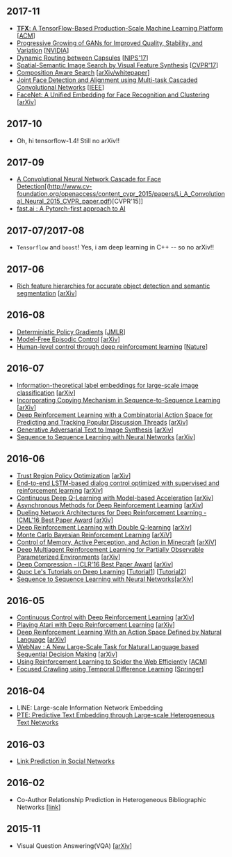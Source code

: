 ## 2017-11
- [**TFX**: A TensorFlow-Based Production-Scale Machine Learning Platform](https://github.com/domarps/papers-i-read/blob/master/TFX.md) [[ACM](https://dl.acm.org/citation.cfm?id=3098021)]
- [Progressive Growing of GANs for Improved Quality, Stability, and Variation](https://github.com/domarps/papers-i-read/blob/master/ProGroGAN.md) [[NVIDIA](http://research.nvidia.com/publication/2017-10_Progressive-Growing-of)]
- [Dynamic Routing between Capsules](https://github.com/domarps/papers-i-read/blob/master/capsule.md) [[NIPS'17](http://papers.nips.cc/paper/6975-dynamic-routing-between-capsules.pdf)]
- [Spatial-Semantic Image Search by Visual Feature Synthesis](https://github.com/domarps/papers-i-read/blob/master/spatial_search.md) [[CVPR'17](http://web.cecs.pdx.edu/~fliu/papers/cvpr2017-search.pdf)]
- [Composition Aware Search](https://github.com/domarps/papers-i-read/blob/master/CAS.md) [[arXiv/whitepaper](https://www.shutterstock.com/labs/compositionsearch/static/cas-final.pdf)]
- [Joint Face Detection and Alignment using Multi-task Cascaded Convolutional Networks](https://github.com/domarps/papers-i-read/blob/master/MTCNN.md) [[IEEE](https://kpzhang93.github.io/MTCNN_face_detection_alignment/index.html)]
- [FaceNet: A Unified Embedding for Face Recognition and Clustering](https://github.com/domarps/papers-i-read/blob/master/faceNet.md) [[arXiv](https://arxiv.org/pdf/1503.03832.pdf)]


## 2017-10
- Oh, hi tensorflow-1.4! Still no arXiv!!

## 2017-09
- [A Convolutional Neural Network Cascade for Face Detection](https://github.com/domarps/papers-i-read/blob/master/CAS.md)[(http://www.cv-foundation.org/openaccess/content_cvpr_2015/papers/Li_A_Convolutional_Neural_2015_CVPR_paper.pdf)[CVPR'15]]
- [fast.ai : A Pytorch-first approach to AI](http://www.fast.ai/2017/09/08/introducing-pytorch-for-fastai/)

## 2017-07/2017-08
- `Tensorflow` and `boost`! Yes, i am deep learning in C++ -- so no arXiv!!


## 2017-06
- [Rich feature hierarchies for accurate object detection and semantic segmentation](https://github.com/domarps/papers-i-read/blob/master/R-CNN.md) [[arXiv](https://arxiv.org/abs/1311.2524)]


## 2016-08
- [Deterministic Policy Gradients](https://github.com/domarps/papers-i-read/blob/master/deterministicPolicyGradients) [[JMLR](http://jmlr.org/proceedings/papers/v32/silver14.pdf)]
- [Model-Free Episodic Control](https://github.com/domarps/papers-i-read/blob/master/modelFreeEpisodicControl.md) [[arXiv](https://arxiv.org/abs/1606.04460)]
- [Human-level control through deep reinforcement learning](https://github.com/domarps/papers-i-read/blob/master/humanLevelControl.md) [[Nature](http://www.nature.com/nature/journal/v518/n7540/full/nature14236.html)]

## 2016-07
- [Information-theoretical label embeddings for
large-scale image classification](https://github.com/domarps/papers-i-read/blob/master/infoTheoreticalEmb.md) [[arXiv](https://arxiv.org/abs/1607.05691)]
- [Incorporating Copying Mechanism in Sequence-to-Sequence Learning](https://github.com/domarps/papers-i-read/blob/master/copyMechanism.md) [[arXiv](https://arxiv.org/abs/1603.06393)]
- [Deep Reinforcement Learning with a Combinatorial Action Space for Predicting and Tracking Popular Discussion Threads](https://github.com/domarps/papers-i-read/blob/master/discussionThreads.md) [[arXiv](https://arxiv.org/abs/1606.03667)]
- [Generative Adversarial Text to Image Synthesis](https://github.com/domarps/papers-i-read/blob/master/genAdversarial.md) [[arXiv](https://arxiv.org/abs/1605.05396)]
- [Sequence to Sequence Learning with Neural Networks](https://github.com/domarps/papers-i-read/blob/master/seq2Seq.md) [[arXiv](https://arxiv.org/abs/1409.3215)]

## 2016-06
- [Trust Region Policy Optimization](https://github.com/domarps/papers-i-read/blob/master/trustBasedOptimization.md) [[arXiv](https://arxiv.org/abs/1502.05477)]
- [End-to-end LSTM-based dialog control optimized with supervised and reinforcement learning](https://github.com/domarps/papers-i-read/blob/master/end-to-end-LSTM.md) [[arXiv](https://arxiv.org/abs/1606.01269#)]
- [Continuous Deep Q-Learning with Model-based Acceleration](https://github.com/domarps/papers-i-read/blob/master/contDeepRL.md) [[arXiv](http://arxiv.org/abs/1603.00748)]
- [Asynchronous Methods for Deep Reinforcement Learning](https://github.com/domarps/papers-i-read/blob/master/asyncMethodsDRL.md) [[arXiv](https://arxiv.org/abs/1602.01783)]
- [Dueling Network Architectures for Deep Reinforcement Learning - ICML'16 Best Paper Award](https://github.com/domarps/papers-i-read/blob/master/duelingNetworkArch.md) [[arXiv](http://arxiv.org/abs/1511.06581)]
- [Deep Reinforcement Learning with Double Q-learning](https://github.com/domarps/papers-i-read/blob/master/doubleQLearning.md) [[arXiv](http://arxiv.org/abs/1509.06461)]
- [Monte Carlo Bayesian Reinforcement Learning](https://github.com/domarps/papers-i-read/blob/master/MonteCarloBayesianRL.md) [[arXiV](http://arxiv.org/abs/1206.6449)]
- [Control of Memory, Active Perception, and Action in Minecraft](https://github.com/domarps/papers-i-read/blob/master/mineCraft.md) [[arXiV](http://arxiv.org/abs/1605.09128)]
- [Deep Multiagent Reinforcement Learning for Partially Observable Parameterized Environments](https://github.com/domarps/papers-i-read/blob/master/multiAgentRL.md) [[arXiv](http://arxiv.org/pdf/1511.04143.pdf)]
- [Deep Compression - ICLR'16 Best Paper Award](https://github.com/domarps/papers-i-read/blob/master/deepCompression.md) [[arXiv](http://arxiv.org/abs/1510.00149)]
- [Quoc Le's Tutorials on Deep Learning](http://www.trivedigaurav.com/blog/quoc-les-lectures-on-deep-learning/) [[Tutorial1](https://cs.stanford.edu/~quocle/tutorial1.pdf)] [[Tutorial2](https://cs.stanford.edu/~quocle/tutorial2.pdf)]
- [Sequence to Sequence Learning with Neural Networks](seq2Seq.md)[[arXiv](https://arxiv.org/abs/1409.3215)]

## 2016-05
- [Continuous Control with Deep Reinforcement Learning](https://github.com/domarps/papers-i-read/blob/master/contControlDRL.md) [[arXiv](http://arxiv.org/abs/1509.02971)]
- [Playing Atari with Deep Reinforcement Learning](https://github.com/domarps/papers-i-read/blob/master/playingAtari.md) [[arXiv](https://arxiv.org/abs/1312.5602)]
- [Deep Reinforcement Learning With an Action Space Defined by Natural Language](https://github.com/domarps/papers-i-read/blob/master/DRRN.md) [[arXiv](http://arxiv.org/abs/1511.04636)]
- [WebNav : A New Large-Scale Task for Natural Language based Sequential Decision Making](https://github.com/domarps/papers-i-read/blob/master/WebNav.md) [[arXiv](http://arxiv.org/abs/1602.02261)]
- [Using Reinforcement Learning to Spider the Web Efficiently](https://github.com/domarps/papers-i-read/blob/master/webSpidering.md) [[ACM](http://dl.acm.org/citation.cfm?id=657633)]
- [Focused Crawling using Temporal Difference Learning](https://github.com/domarps/papers-i-read/blob/master/TDLearning.md) [[Springer](http://link.springer.com/chapter/10.1007%2F978-3-540-24674-9_16)]

## 2016-04
- LINE: Large-scale Information Network Embedding
- [PTE: Predictive Text Embedding through Large-scale Heterogeneous Text Networks](https://chara.cs.illinois.edu/sites/cs591txt/files/0408-presentation.pdf)

## 2016-03
- [Link Prediction in Social Networks](https://uofi.box.com/s/nhgzf85bytamdglppbjgc0h4gkzq5zyo)

## 2016-02
- Co-Author Relationship Prediction in Heterogeneous Bibliographic Networks [[link](http://www.ccs.neu.edu/home/yzsun/papers/asonam11_pathpredict.pdf)]

## 2015-11
- Visual Question Answering(VQA) [[arXiv](http://arxiv.org/abs/1505.00468)]


